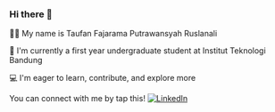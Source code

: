### Hi there 👋

🙋‍♂️ My name is Taufan Fajarama Putrawansyah Ruslanali

🏫 I'm currently a first year undergraduate student at Institut Teknologi Bandung

💻 I'm eager to learn, contribute, and explore more

You can connect with me by tap this! [![LinkedIn][3.2]][3]

[3.2]: https://raw.githubusercontent.com/MartinHeinz/MartinHeinz/master/linkedin-3-16.png (LinkedIn icon without padding)
[3]: https://www.linkedin.com/in/taufan-fajarama-42288919b/
